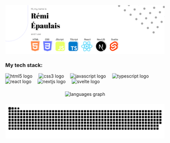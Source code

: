   <picture>
    <source media="(prefers-color-scheme: dark)" srcset="banner-dark.png">
    <source media="(prefers-color-scheme: light)" srcset="banner-light.png">
    <img src="banner-light.png" alt="banner"  />
  </picture>

###

###

<div align="left">
  <h3>My tech stack:</h3>
  <img src="https://cdn.jsdelivr.net/gh/devicons/devicon@latest/icons/html5/html5-original.svg" height="30" alt="html5 logo"  />
  <img width="12" />
  <img src="https://cdn.jsdelivr.net/gh/devicons/devicon@latest/icons/css3/css3-original.svg" height="30" alt="css3 logo"  />
  <img width="12" />
  <img src="https://cdn.jsdelivr.net/gh/devicons/devicon@latest/icons/javascript/javascript-original.svg" height="30" alt="javascript logo"  />
  <img width="12" />
  <img src="https://cdn.jsdelivr.net/gh/devicons/devicon@latest/icons/typescript/typescript-original.svg" height="30" alt="typescript logo"  />
  <img width="12" />
  <img src="https://cdn.jsdelivr.net/gh/devicons/devicon@latest/icons/react/react-original.svg" height="30" alt="react logo"  />
  <img width="12" />
  <img src="https://cdn.jsdelivr.net/gh/devicons/devicon@latest/icons/nextjs/nextjs-original.svg" height="30" alt="nextjs logo"  />
  <img width="12" />
  <img src="https://cdn.jsdelivr.net/gh/devicons/devicon@latest/icons/svelte/svelte-original.svg" height="30" alt="svelte logo"  />
</div>

###

###

<div align="center">
  <img src="https://github-readme-stats.vercel.app/api/top-langs?username=remiepaulais&locale=en&hide_title=false&layout=compact&card_width=320&langs_count=5&theme=dracula&hide_border=false" height="150" alt="languages graph"  />
</div>

###

###

<picture>
  <source media="(prefers-color-scheme: dark)" srcset="https//raw.githubusercontent.com/remiepaulais/remiepaulais/output/github-snake-dark.svg">
  <source media="(prefers-color-scheme: light)" srcset="https//raw.githubusercontent.com/remiepaulais/remiepaulais/output/github-snake.svg">
  <img src="https://raw.githubusercontent.com/remiepaulais/remiepaulais/output/github-snake.svg" alt="Snake animation" />
</picture>

###

